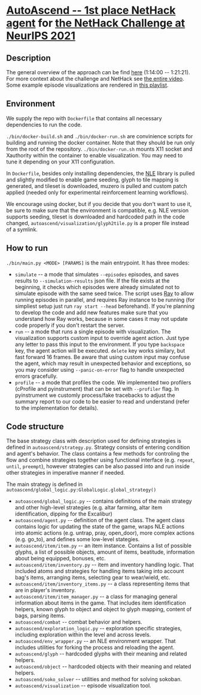# [AutoAscend -- 1st place NetHack agent](https://github.com/maciej-sypetkowski/autoascend) for [the NetHack Challenge at NeurIPS 2021](https://www.aicrowd.com/challenges/neurips-2021-the-nethack-challenge)


## Description
The general overview of the approach can be find [here](https://youtu.be/fVkXE330Bh0?t=4439) (1:14:00 -- 1:21:21).
For more context about the challenge and NetHack see [the entire video](https://www.youtube.com/watch?v=fVkXE330Bh0).
Some example episode visualizations are rendered in [this playlist](https://www.youtube.com/playlist?list=PLJ92BrynhLbdQVcz6-bUAeTeUo5i901RQ).


## Environment
We supply the repo with `Dockerfile` that contains all necessary dependencies to run the code.

`./bin/docker-build.sh` and `./bin/docker-run.sh` are convinience scripts for building and running the docker container.
Note that they should be run only from the root of the repository.
`./bin/docker-run.sh` mounts X11 socket and Xauthority within the container to enable visualization.
You may need to tune it depending on your X11 configuration.

In `Dockerfile`, besides only installing dependencies,
the [NLE](https://github.com/facebookresearch/nle) library is pulled and slightly modified
to enable game seeding, glyph to tile mapping is generated, and tileset is downloaded,
muzero is pulled and custom patch applied (needed only for experimental reinforcement learning workflows).

We encourage using docker, but if you decide that you don't want to use it, be sure to make sure that the environment is compatible,
e.g. NLE version supports seeding, tileset is downloaded and hardcoded path in the code changed,
    `autoascend/visualization/glyph2tile.py` is a proper file instead of a symlink.


## How to run
`./bin/main.py <MODE> [PARAMS]` is the main entrypoint. It has three modes:
* `simulate` -- a mode that simulates `--episodes` episodes, and saves results to `--simulation-results` json file.
    If the file exists at the beginning, it checks which episodes were already simulated not to simulate episode
    with the same seed twice. The script uses [Ray](https://www.ray.io/) to allow running episodes in parallel,
    and requires Ray instance to be running (for simpliest setup just run `ray start --head` beforehand).
    If you're planning to develop the code and add new features make sure that you understand how Ray works,
    because in some cases it may not update code properly if you don't restart the server.
* `run` -- a mode that runs a single episode with visualization.
    The visualization supports custom input to override agent action. Just type any letter to pass this input to the environment.
    If you type `backspace` key, the agent action will be executed. `delete` key works similary, but fast forward 16 frames.
    Be aware that using custom input may confuse the agent, which may result in unexpected behavior and exceptions,
    so you may consider using `--panic-on-error` flag to handle unexpected errors gracefully.
* `profile` -- a mode that profiles the code. We implemented two profilers (cProfile and pyinstrument)
    that can be set with `--profiler` flag. In pyinstrument we customly process/fake tracebacks to adjust
    the summary report to our code to be easier to read and understand (refer to the implementation for details).


## Code structure
The base strategy class with description used for defining strategies is defined in `autoascend/strategy.py`.
Strategy consists of entering condition and agent's behavior. The class contains a few methods for controling the flow
and combine strategies together using functional interface (e.g. `repeat`, `until`, `preempt`), however strategies
can be also passed into and run inside other strategies in imperative manner if needed.

The main strategy is defined in `autoascend/global_logic.py:GlobalLogic.global_strategy()`

* `autoascend/global_logic.py` -- contains definitions of the main strategy and other high-level strategies
    (e.g. altar farming, altar item identification, dipping for the Excalibur)
* `autoascend/agent.py` -- definition of the agent class. The agent class contains logic for updating the state of the game,
    wraps NLE actions into atomic actions (e.g. untrap, pray, open_door), more complex actions (e.g. go_to),
    and defines some low-level stategies.
* `autoascend/item/item.py` -- an item instance. Contains a list of possible glyphs, a list of possible objects,
    amount of items, beatitude, information about being equipped, bonuses, etc.
* `autoascend/item/inventory.py` -- item and inventory handling logic. That included atoms and strategies for
    handling items taking into account bag's items, arranging items, selecting gear to wear/wield, etc.
* `autoascend/item/inventory_items.py` -- a class representing items that are in player's inventory.
* `autoascend/item/item_manager.py` -- a class for managing general information about items in the game.
    That includes item identification helpers, known glyph to object and object to glyph mapping, content of bags, parsing items.
* `autoascend/combat` -- combat behavior and helpers.
* `autoascend/exploration_logic.py` -- exploration specific strategies, including exploration within the level and across levels.
* `autoascend/env_wrapper.py` -- an NLE environment wrapper. That includes utilities for forking the process and reloading the agent.
* `autoascend/glyph` -- hardcoded glyphs with their meaning and related helpers.
* `autoascend/object` -- hardcoded objects with their meaning and related helpers.
* `autoascend/soko_solver` -- utilities and method for solving sokoban.
* `autoascend/visualization` -- episode visualization tool.
